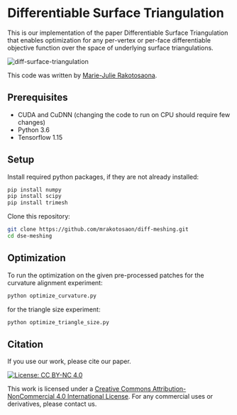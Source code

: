 # Differentiable Surface Triangulation
This is our implementation of the paper Differentiable Surface Triangulation that enables optimization for any per-vertex or per-face differentiable objective function over the space of underlying surface triangulations.


![diff-surface-triangulation](img/diff_surface_triangulation.png "Differentiable Surface Triangulation")


This code was written by [Marie-Julie Rakotosaona](http://www.lix.polytechnique.fr/Labo/Marie-Julie.RAKOTOSAONA/).

## Prerequisites
* CUDA and CuDNN (changing the code to run on CPU should require few changes)
* Python 3.6
* Tensorflow 1.15

## Setup
Install required python packages, if they are not already installed:
``` bash
pip install numpy
pip install scipy
pip install trimesh
```


Clone this repository:
``` bash
git clone https://github.com/mrakotosaon/diff-meshing.git
cd dse-meshing
```

## Optimization

To run the optimization on the given pre-processed patches for the curvature alignment experiment:
``` bash
python optimize_curvature.py
```
for the triangle size experiment:
``` bash
python optimize_triangle_size.py
```





## Citation
If you use our work, please cite our paper.


[![License: CC BY-NC 4.0](https://img.shields.io/badge/License-CC%20BY--NC%204.0-lightgrey.svg)](https://creativecommons.org/licenses/by-nc/4.0/)

This work is licensed under a [Creative Commons Attribution-NonCommercial 4.0 International License](http://creativecommons.org/licenses/by-nc/4.0/). For any commercial uses or derivatives, please contact us.
